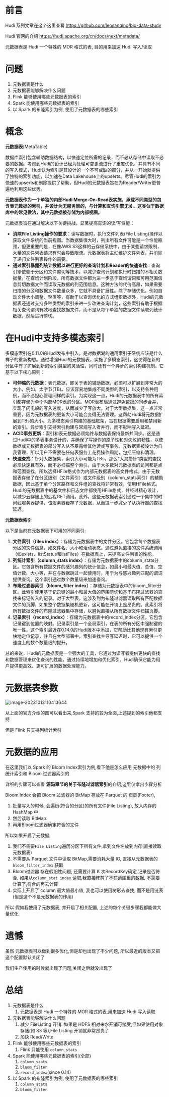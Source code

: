 # 前言

Hudi 系列文章在这个这里查看 https://github.com/leosanqing/big-data-study

Hudi 官网的介绍 https://hudi.apache.org/cn/docs/next/metadata/

元数据表是 Hudi 一个特殊的 MOR 格式的表, 目的用来加速 Hudi 写入/读取

# 问题

1. 元数据表是什么
2. 元数据表能够解决什么问题
3. Flink 能够使用哪些元数据表的索引
4. Spark 能使用哪些元数据表的索引
5. 以 Spark 的布隆索引为例, 使用了元数据表的哪些索引

# 概念

**元数据表**(MetaTable)

数据库索引包含辅助数据结构，以快速定位所需的记录，而不必从存储中读取不必要的数据。考虑到Hudi的设计已经为处理可变更流进行了重度优化，并具有不同的写入模式，Hudi认为索引是其设计的一个不可或缺的部分，并从一开始就提供了独特的索引功能，以加速在Data Lakehouse上的upserts。尽管Hudi的索引为快速的upserts和删除提供了帮助，但Hudi的元数据表旨在为Reader/Writer更普遍地利用这些优势。

**元数据表作为一个单独的内部Hudi Merge-On-Read表实施，承载不同类型的包含表元数据的索引，并设计为无服务器的，与计算和查询引擎无关。这类似于数据库中的常见做法，其中元数据被存储为内部视图。**

元数据表旨在通过解决以下关键挑战，显著提高查询的读/写性能：

- **消除File Listing操作的要求**：读写数据时，执行文件列表(File Listing)操作以获取文件系统的当前视图。当数据集很大时，列出所有文件可能是一个性能瓶颈，但更重要的是，在像AWS S3这样的云存储系统中，由于某些请求限制，大量的文件列表请求有时会导致限流。元数据表将主动维护文件列表，并消除了递归文件列表操作的需要。
- **通过索引暴露列统计数据以进行更好的查询计划和Reader的快速查找**：查询引擎依赖于分区和文件剪切等技术，以减少查询计划和执行时扫描的不相关数据量。在查询计划阶段，所有数据文件都为进一步基于查询谓词和可用范围信息剪切数据文件而读取元数据的列范围信息。这种方法的代价高昂，如果需要扫描的分区和数据文件数量众多，它就不具备扩展性。除了存储优化，例如自动文件大小调整、聚类等，有助于以查询优化的方式组织数据外，Hudi的元数据表还通过支持多种类型的索引来进一步改进查询计划，这些索引有助于根据相关查询谓词有效地查找数据文件，而不是从每个单独的数据文件读取列统计数据，然后进行剪切。

# 在Hudi中支持多模态索引

多模态索引在0.11.0的Hudi发布中引入，是对数据湖的通用索引子系统应该是什么样子的重新构想。通过增强Hudi的元数据表，实施了多模态索引，这使得在新的分区中有了扩展到新的索引类型的灵活性，同时还有一个异步的索引构建机制。它基于以下核心原则：

- **可伸缩的元数据**：表元数据，即关于表的辅助数据，必须可以扩展到非常大的大小，例如，太字节(TB)。应该容易地集成不同类型的索引，以支持各种用例，而不必担心管理同样的索引。为实现这一点，Hudi的元数据表中的所有索引都存储为单个内部MOR表的分区。MOR表布局通过避免数据的同步合并，实现了闪电般的写入速度，从而减少了写放大。对于大型数据集，这一点非常重要，因为元数据表的更新大小可能会变得无法管理。这帮助Hudi将元数据扩展到TBs的大小。为多模态索引构建的基础框架，旨在根据需要启用和禁用新的索引。异步索引支持索引构建与常规写入者并行，而不影响写入延迟。
- **ACID事务更新**：索引和表元数据必须始终与数据表保持最新并同步。这是通过Hudi中的多表事务设计的，并确保了写操作的原子性和对失败的韧性，以使数据或元数据表的部分写入从不暴露给其他读或写事务。元数据表被设计为自我管理，所以用户不需要在任何表服务上花费操作周期，包括压缩和清理。
- **快速查找**：针对大数据集，索引大小可能为TBs，那么“大海捞针”类型的查找必须快速且有效，而不必扫描整个索引。由于大多数对元数据表的访问都是点和范围查找，所以选择HFile格式作为内部元数据表的基文件格式。由于元数据表存储了在分区级别（文件索引）或文件级别（column_stats索引）的辅助数据，因此基于单个分区路径和文件组的查找将非常有效，使用HFile格式。Hudi的元数据表中的基文件和日志文件都使用HFile格式，并经过精心设计，以减少云存储上的远程GET调用。此外，这些元数据表索引通过一个集中的时间线服务器提供，该服务器缓存了元数据，从而进一步减少了从执行器的查找延迟。

**元数据表索引**

以下是当前在元数据表下可用的不同索引:

1. **文件索引（files index）**：存储为元数据表中的文件分区。它包含每个数据表分区的文件信息，如文件名、大小和活动状态。通过避免直接的文件系统调用（如exists、listStatus和listFiles）在数据表上，来提高文件列表的性能。
2. **列统计索引（column_stats index）**：存储为元数据表中的column_stats分区。它包含所有数据文件的感兴趣列的统计信息，如最小和最大值、总值、空值计数、大小等，并在与数据跳过一起使用时，用于为与感兴趣列匹配的谓词提供查询。这个索引通过数个数量级来加速查询。
3. **布隆过滤器索引（bloom_filter index）**：存储为元数据表中的bloom_filter分区。此索引使用基于记录键的最小和最大值的范围剪切和基于布隆过滤器的查找来标记传入的记录。对于大型表，这涉及到为布隆过滤器读取所有匹配数据文件的页脚，如果整个数据集随机更新，这可能在开销上是昂贵的。此索引将所有数据文件的布隆过滤器集中存储，以避免直接从所有数据文件扫描页脚。
4. **记录索引（record_index）**：存储为元数据表中的record_index分区。它包含记录键到位置的映射。记录索引是一个全局索引，在表的所有分区中强制键的唯一性。这个索引最近在0.14.0的Hudi版本中添加，它帮助比其他现有索引更快地定位记录，并且在大型部署中，索引查找主导写延迟时，它可以提供一个速度上的数个数量级的提升。

总的来说，Hudi的元数据表是一个强大的工具，它通过为读写者提供更快的查找和数据管理来优化查询的性能。通过持续地增加和优化索引，Hudi确保它能为用户提供更高效、更可扩展的数据处理能力。



# 元数据表参数

![image-20231013110413644](./img/image-20231013110413644.png)

从上面的官方介绍的图可以看出来,Spark 支持的较为全面,上述提到的索引他都支持

但是 Flink 只支持列统计索引

# 元数据的应用

在这里我们以 Spark 的 Bloom Index索引为例,看下他是怎么应用 元数据中的 列统计索引和 Bloom 过滤器索引的

详细的步骤可以查看 **源码章节的关于布隆过滤器索引**的介绍,这里仅拿出步骤分析

Bloom Index 会把 Bloom 过滤器的 BitMap 存放在 Parquet 的 页脚(Footer), 

1. 批量写入的时候, 会遍历(符合的分区)的所有文件(File Listing), 放入内存的 HashMap 中
2. 然后读取 BitMap.
3. 再用Bloom过滤器确定符合的文件

所以如果开启了元数据, 

1. 我们不需要`File Listing`遍历分区下所有文件,拿到文件名放到内存(直接读取元数据表)
2. 不需要从 Parquet 文件中读取 BitMap,需要消耗大量 IO, 直接从元数据表的`bloom_filter_index` 获取
3. Bloom过滤器 存在假阳性问题, 还需要计算 K 次RecordKey确定 记录是否符合, 如果从`column_stat index` 读取,我直接修剪了不在范围里的数据, 不需要计算了,符合的再去计算
4. 实际上开启了 column 最大值最小值, 我也可以使用树形去查找, 而不是用链表(但是这个不是元数据表的作用)

所以 假如我使用了元数据表, 并开启了相关配置, 上述的每个关键步骤我都能做大量优化



# 遗憾

虽然 元数据表可以做到很多优化,但是却也出现了不少问题, 所以最近的版本又把这个配置默认关闭了

我们生产使用的时候就出现了问题,关闭之后就没出现了



# 总结

1. 元数据表是什么
   1. 元数据表是 Hudi 一个特殊的 MOR 格式的表,用来加速 Hudi 写入读取
2. 元数据表能够解决什么问题
   1. 减少 FileListing 开销. 如果是 HDFS 相对来水开销可接受,但如果使用对象存储(如 S3 等),File Listing 开销就非常昂贵了
   2. 加快 Read/Write 
3. Flink 能够使用哪些元数据表的索引
   1. Flink 只能使用 `column_stats`
4. Spark 能使用哪些元数据表的索引(全部)
   1. `column_stats`
   2. `bloom_filter`
   3. `record_index`(since 0.14)
5. 以 Spark 的布隆索引为例, 使用了元数据表的哪些索引
   1. `column_stats`
   2. `bloom_filter`